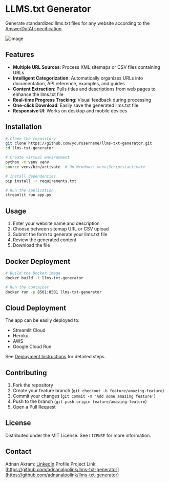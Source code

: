 # LLMS.txt Generator

Generate standardized llms.txt files for any website according to the [AnswerDotAI specification](https://github.com/AnswerDotAI/llms-txt).

![image](https://github.com/user-attachments/assets/5dfe08cd-3674-4ac8-b7f3-b084fabc9722)


## Features

- **Multiple URL Sources**: Process XML sitemaps or CSV files containing URLs
- **Intelligent Categorization**: Automatically organizes URLs into documentation, API reference, examples, and guides
- **Content Extraction**: Pulls titles and descriptions from web pages to enhance the llms.txt file
- **Real-time Progress Tracking**: Visual feedback during processing
- **One-click Download**: Easily save the generated llms.txt file
- **Responsive UI**: Works on desktop and mobile devices

## Installation

```bash
# Clone the repository
git clone https://github.com/yourusername/llms-txt-generator.git
cd llms-txt-generator

# Create virtual environment
python -m venv venv
source venv/bin/activate  # On Windows: venv\Scripts\activate

# Install dependencies
pip install -r requirements.txt

# Run the application
streamlit run app.py
```

## Usage

1. Enter your website name and description
2. Choose between sitemap URL or CSV upload
3. Submit the form to generate your llms.txt file
4. Review the generated content
5. Download the file

## Docker Deployment

```bash
# Build the Docker image
docker build -t llms-txt-generator .

# Run the container
docker run -p 8501:8501 llms-txt-generator
```

## Cloud Deployment

The app can be easily deployed to:
- Streamlit Cloud
- Heroku
- AWS
- Google Cloud Run

See [Deployment Instructions](DEPLOYMENT.md) for detailed steps.

## Contributing

1. Fork the repository
2. Create your feature branch (`git checkout -b feature/amazing-feature`)
3. Commit your changes (`git commit -m 'Add some amazing feature'`)
4. Push to the branch (`git push origin feature/amazing-feature`)
5. Open a Pull Request

## License

Distributed under the MIT License. See `LICENSE` for more information.

## Contact

Adnan Akram: [LinkedIn](http://linkedin.com/in/adnanakram1/) Profile
Project Link: [https://github.com/adnanalpolink/llms-txt-generator](https://github.com/adnanalpolink/llms-txt-generator)
